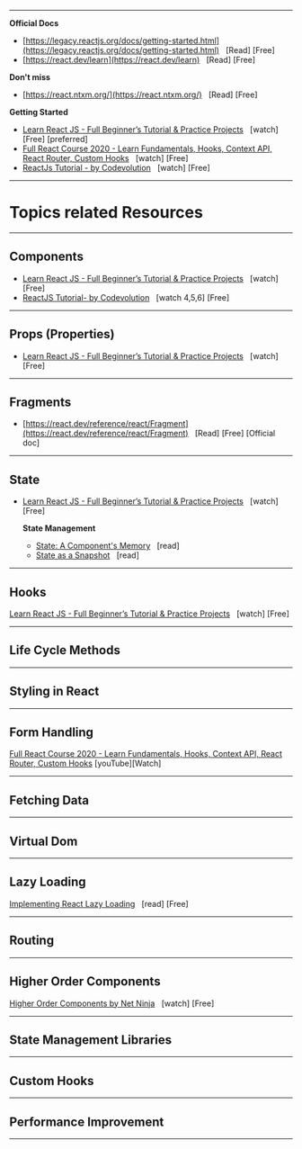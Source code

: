 
****
**Official Docs** 

- [https://legacy.reactjs.org/docs/getting-started.html](https://legacy.reactjs.org/docs/getting-started.html)  &nbsp; [Read] [Free]  
- [https://react.dev/learn](https://react.dev/learn)   &nbsp; [Read] [Free]



**Don\'t miss**

- [https://react.ntxm.org/](https://react.ntxm.org/)  &nbsp; [Read] [Free]




**Getting Started** 

- [Learn React JS - Full Beginner’s Tutorial & Practice Projects](https://www.youtube.com/watch?v=x4rFhThSX04&ab_channel=freeCodeCamp.org) &nbsp;  [watch] [Free] [preferred]
- [Full React Course 2020 - Learn Fundamentals, Hooks, Context API, React Router, Custom Hooks](https://www.youtube.com/watch?v=4UZrsTqkcW4&t=23733s) &nbsp;  [watch] [Free] 
- [ReactJs Tutorial - by Codevolution](https://www.youtube.com/watch?v=QFaFIcGhPoM&list=PLC3y8-rFHvwgg3vaYJgHGnModB54rxOk3) &nbsp;  [watch] [Free] 

**************************






# Topics related Resources

*******
## Components 
- [Learn React JS - Full Beginner’s Tutorial & Practice Projects](https://www.youtube.com/watch?v=x4rFhThSX04&ab_channel=freeCodeCamp.org) &nbsp;  [watch] [Free] 
- [ReactJS Tutorial- by Codevolution](https://www.youtube.com/watch?v=Y2hgEGPzTZY&list=PLC3y8-rFHvwgg3vaYJgHGnModB54rxOk3&index=4) &nbsp;  [watch 4,5,6] [Free] 


*******
## Props  (Properties)
- [Learn React JS - Full Beginner’s Tutorial & Practice Projects](https://www.youtube.com/watch?v=x4rFhThSX04&ab_channel=freeCodeCamp.org)  &nbsp; [watch] [Free]




*******
## Fragments
- [https://react.dev/reference/react/Fragment](https://react.dev/reference/react/Fragment) &nbsp; [Read] [Free] [Official doc]




*******
## State
- [Learn React JS - Full Beginner’s Tutorial & Practice Projects](https://www.youtube.com/watch?v=x4rFhThSX04&ab_channel=freeCodeCamp.org) &nbsp; [watch] [Free]

    **State Management**  
  - [State: A Component\'s Memory](https://react.dev/learn/state-a-components-memory) &nbsp; [read] 
  - [State as a Snapshot](https://react.dev/learn/state-as-a-snapshot) &nbsp; [read] 



***
## Hooks
[Learn React JS - Full Beginner’s Tutorial & Practice Projects](https://www.youtube.com/watch?v=x4rFhThSX04&ab_channel=freeCodeCamp.org) &nbsp; [watch] [Free]
  




***
## Life Cycle Methods



***
## Styling in React




***
## Form Handling
[Full React Course 2020 - Learn Fundamentals, Hooks, Context API, React Router, Custom Hooks](https://www.youtube.com/watch?v=4UZrsTqkcW4&t=23733s)  [youTube][Watch]




***
## Fetching Data





***
## Virtual Dom



***
## Lazy Loading
[Implementing React Lazy Loading](https://www.dhiwise.com/post/implementing-react-lazy-loading-for-better-app-performance)  &nbsp; [read] [Free]




***
## Routing



***
## Higher Order Components
[Higher Order Components by Net Ninja](https://www.youtube.com/watch?v=hKvV0euP3mY&ab_channel=NetNinja)  &nbsp;  [watch] [Free]




***
## State Management Libraries



***
## Custom Hooks




***
## Performance Improvement


***



